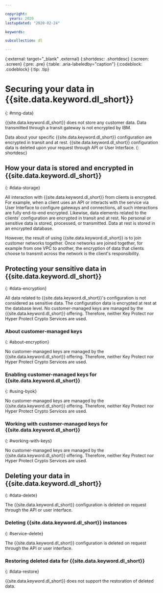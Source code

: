 ```yaml
---

copyright:
  years: 2020
lastupdated: "2020-02-24"

keywords:  

subcollection: dl

---
```


{:external: target="_blank" .external}
{:shortdesc: .shortdesc}
{:screen: .screen}
{:pre: .pre}
{:table: .aria-labeledby="caption"}
{:codeblock: .codeblock}
{:tip: .tip}

# Securing your data in {{site.data.keyword.dl_short}}
{: #mng-data}

{{site.data.keyword.dl_short}} does not store any customer data. Data transmitted through a transit gateway is not encrypted by IBM.

Data about your specific {{site.data.keyword.dl_short}} configuration are encrypted in transit and at rest. {{site.data.keyword.dl_short}} configuration data is deleted upon your request through API or User Interface.
{: shortdesc}

## How your data is stored and encrypted in {{site.data.keyword.dl_short}}
{: #data-storage}

All interaction with {{site.data.keyword.dl_short}} from clients is encrypted. For example, when a client uses an API or interacts with the service via User Interface to configure gateways and connections, all such interactions are fully end-to-end encrypted. Likewise, data elements related to the clients' configuration are encrypted in transit and at rest. No personal or sensitive data is stored, processed, or transmitted. Data at rest is stored in an encrypted database.

However, the result of using {{site.data.keyword.dl_short}} is to join customer networks together. Once networks are joined together, for example from one VPC to another, the encryption of data that clients choose to transmit across the network is the client's responsibility.

## Protecting your sensitive data in {{site.data.keyword.dl_short}}
{: #data-encryption}

All data related to {{site.data.keyword.dl_short}}'s configuration is not considered as sensitive data. The configuration data is encrypted at rest at the database level. No customer-managed keys are managed by the {{site.data.keyword.dl_short}} offering. Therefore, neither Key Protect nor Hyper Protect Crypto Services are used.

### About customer-managed keys
{: #about-encryption}

No customer-managed keys are managed by the {{site.data.keyword.dl_short}} offering. Therefore, neither Key Protect nor Hyper Protect Crypto Services are used.

### Enabling customer-managed keys for {{site.data.keyword.dl_short}}
{: #using-byok}

No customer-managed keys are managed by the {{site.data.keyword.dl_short}} offering. Therefore, neither Key Protect nor Hyper Protect Crypto Services are used.

### Working with customer-managed keys for {{site.data.keyword.dl_short}}
{: #working-with-keys}

No customer-managed keys are managed by the {{site.data.keyword.dl_short}} offering. Therefore, neither Key Protect nor Hyper Protect Crypto Services are used.

## Deleting your data in {{site.data.keyword.dl_short}}
{: #data-delete}

The {{site.data.keyword.dl_short}} configuration is deleted on request through the API or user interface.

### Deleting {{site.data.keyword.dl_short}} instances
{: #service-delete}

The {{site.data.keyword.dl_short}} configuration is deleted on request through the API or user interface.

### Restoring deleted data for {{site.data.keyword.dl_short}}
{: #data-restore}

{{site.data.keyword.dl_short}} does not support the restoration of deleted data.
